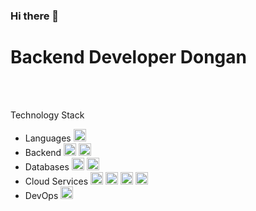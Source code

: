 ### Hi there 👋


<!DOCTYPE html>
<html>
<body>
<h1>Backend Developer Dongan</h1>
<Br>
<div class="center">
</div>
<Br>
<P> Technology Stack </P>
<ul>
  <li>Languages
    <img height="20" src="https://img.shields.io/badge/javascript-F7DF1E?style=for-the-badge&logo=javascript&logoColor=white">
  </li>
  <li>Backend
    <img height="20" src="https://img.shields.io/badge/Node.js-43853D?style=for-the-badge&logo=node.js&logoColor=white">
    <img height="20" src="https://img.shields.io/badge/Express.js-000000?style=for-the-badge&logo=express&logoColor=white">
  </li>
  <li>Databases
    <img height="20" src="https://img.shields.io/badge/MySQL-4479A1?style=for-the-badge&logo=MySQL&logoColor=white">
    <img height="20" src="https://img.shields.io/badge/Redis-DC382D?style=for-the-badge&logo=redis&logoColor=white">
  </li>
  <li>Cloud Services
    <img height="20" src="https://img.shields.io/badge/Amazon_AWS-232F3E?style=for-the-badge&logo=amazon-aws&logoColor=white">
    <img height="20" src="https://img.shields.io/badge/Amazon_ECS-232F3E?style=for-the-badge&logo=amazon-ecs&logoColor=white">
    <img height="20" src="https://img.shields.io/badge/Amazon_S3-569A31?style=for-the-badge&logo=amazon-s3&logoColor=white">
    <img height="20" src="https://img.shields.io/badge/Amazon_RDS-232F3E?style=for-the-badge&logo=amazon-rds&logoColor=white">
  </li>
  <li>DevOps
    <img height="20" src="https://img.shields.io/badge/Docker-2496ED?style=for-the-badge&logo=docker&logoColor=white">
  </li>
</ul>

</body>
</html>

<br>
<br>
